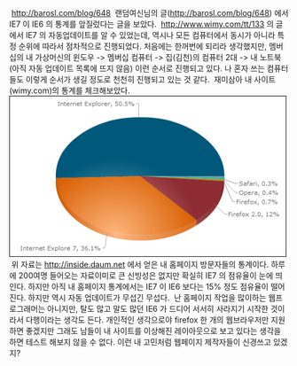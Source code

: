  http://barosl.com/blog/648
 랜덤여신님의 글(<http://barosl.com/blog/648>) 에서 IE7 이 IE6 의 통계를 앞질렀다는 글을 보았다.
 <http://www.wimy.com/tt/133> 의 글에서 IE7 의 자동업데이트를 알 수 있었는데, 역시나 모든 컴퓨터에서 동시가 아니라 특정 순위에 따라서 점차적으로 진행되었다. 처음에는 한꺼번에 되리라 생각했지만, 멤버십의 내 가상머신의 윈도우 -&gt; 멤버십 컴퓨터 -&gt; 집(김천)의 컴퓨터 2대 -&gt; 내 노트북(아직 자동 업데이트 목록에 뜨지 않음) 이런 순서로 진행되고 있다. 나 혼자 쓰는 컴퓨터들도 이렇게 순서가 생길 정도로 천천히 진행되고 있는 것 같다.
 재미삼아 내 사이트(wimy.com)의 통계를 체크해보았다.
<img src="web.png" width="500" height="291" />
 위 자료는 <http://inside.daum.net> 에서 얻은 내 홈페이지 방문자들의 통계이다. 하루에 200여명 들어오는 자료이미로 큰 신빙성은 없지만 확실히 IE7 의 점유율이 눈에 띄인다. 하지만 아직 내 홈페이지 통계에서는 IE7 이 IE6 보다는 15% 정도 점유율이 떨어진다. 하지만 역시 자동 업데이트가 무섭긴 무섭다.
 난 홈페이지 작업을 많이하는 웹프로그래머는 아니지만, 탈도 많고 말도 많던 IE6 가 드디어 서서히 사라지기 시작한 것이라서 다행이라는 생각도 든다. 개인적인 생각으로야 firefox 한 개의 웹브라우저만 지원하면 좋겠지만 그래도 남들이 내 사이트를 이상해진 레이아웃으로 보고 있다는 생각을 하면 테스트 해보지 않을 수 없다. 이런 내 고민처럼 웹페이지 제작자들이 신경쓰고 있겠지?


